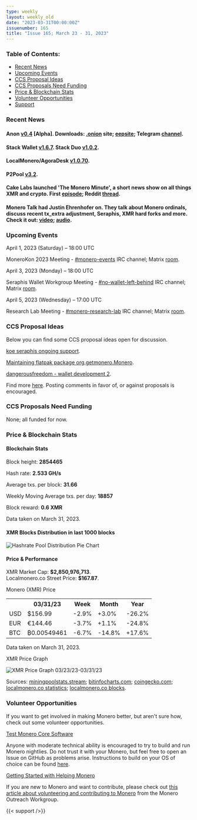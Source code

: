 ```yaml
---
type: weekly
layout: weekly_old
date: "2023-03-31T00:00:00Z"
issuenumber: 165
title: "Issue 165; March 23 - 31, 2023"
---
```


<h3>Table of Contents:</h3>
<ul class="contents">
    <li><a href="#news">Recent News</a></li>
    <li><a href="#events">Upcoming Events</a></li>
    <li><a href="#ideas">CCS Proposal Ideas</a></li>
    <li><a href="#proposals">CCS Proposals Need Funding</a></li>
    <li><a href="#stats">Price & Blockchain Stats</a></li>
    <li><a href="#volunteer">Volunteer Opportunities</a></li>
    <li><a href="#support">Support</a></li>
</ul>

<h3 id="news">Recent News</h3>

<div class="newsbyte">
    <h4>Anon <a href="https://gitea.com/ANONERO/ANON/releases/tag/v0.4" target="_blank">v0.4</a> [Alpha]. Downloads: <a href="anonero5wmhraxqsvzq2ncgptq6gq45qoto6fnkfwughfl4gbt44swad.onion" target="_blank">.onion</a> site; <a href="rprz4pus37f5o5elhv7arzasfr2mf2ospvbkl236vpqjajjlieeq.b32.i2p" target="_blank">eepsite</a>; Telegram <a href="https://t.me/anoneroapks" target="_blank">channel</a>.</h4>
</div>

<div class="newsbyte">
    <h4>Stack Wallet <a href="https://github.com/cypherstack/stack_wallet/releases/tag/build_149" target="_blank">v1.6.7</a>. Stack Duo <a href="https://github.com/cypherstack/stack_duo/releases/tag/build_004" target="_blank">v1.0.2</a>.</h4>
</div>

<div class="newsbyte">
    <h4>LocalMonero/AgoraDesk <a href="https://github.com/AgoraDesk-LocalMonero/agoradesk-app-foss/releases/tag/v1.0.70" target="_blank">v1.0.70</a>.</h4>
</div>

<div class="newsbyte">
    <h4>P2Pool <a href="https://github.com/SChernykh/p2pool/releases/tag/v3.2" target="_blank">v3.2</a>.</h4>
</div>

<div class="newsbyte">
    <h4>Cake Labs launched 'The Monero Minute', a short news show on all things XMR and crypto. First <a href="https://piped.adminforge.de/watch?v=6Q7eojkd0H4" target="_blank">episode</a>; Reddit <a href="https://teddit.adminforge.de/r/Monero/comments/126zb50/the_monero_minute_new_by_monerocom/" target="_blank">thread</a>.</h4>
</div>

<div class="newsbyte">
    <h4>Monero Talk had Justin Ehrenhofer on. They talk about Monero ordinals, discuss recent tx_extra adjustment, Seraphis, XMR hard forks and more. Check it out: <a href="https://piped.adminforge.de/watch?v=Bm7sD6do7Ls" target="_blank">video</a>; <a href="https://www.monerotalk.live/maintaining-monero-s-fungibility-in-light-of-nfts-tx-extra-steganography-w-justin-ehrenhofer" target="_blank">audio</a>.</h4>
</div>

<h3 id="events">Upcoming Events</h3>

<div class="event">
    <p class="date" markdown="1">April 1, 2023 (Saturday) – 18:00 UTC</p>
    <p markdown="1">MoneroKon 2023 Meeting - <a href="irc://irc.libera.chat/#monero-events" target="_blank">#monero-events</a> IRC channel; Matrix <a href="https://matrix.to/#/#monero-events:monero.social" target="_blank">room</a>.</p>
</div>

<div class="event">
    <p class="date" markdown="1">April 3, 2023 (Monday) – 18:00 UTC</p>
    <p markdown="1">Seraphis Wallet Workgroup Meeting - <a href="irc://irc.libera.chat/#no-wallet-left-behind" target="_blank">#no-wallet-left-behind</a> IRC channel; Matrix <a href="https://matrix.to/#/#no-wallet-left-behind:monero.social" target="_blank">room</a>.</p>
</div>

<div class="event">
    <p class="date" markdown="1">April 5, 2023 (Wednesday) – 17:00 UTC</p>
    <p markdown="1">Research Lab Meeting - <a href="irc://irc.libera.chat/#monero-research-lab" target="_blank">#monero-research-lab</a> IRC channel; Matrix <a href="https://matrix.to/#/#monero-research-lab:monero.social" target="_blank">room</a>.</p>
</div>

<h3 id="ideas">CCS Proposal Ideas</h3>

<p>Below you can find some CCS proposal ideas open for discussion.</p>

<div class="proposal">
<p><a href="https://repo.getmonero.org/monero-project/ccs-proposals/-/merge_requests/384" target="_blank">koe seraphis ongoing support</a>.</p>
</div>

<div class="proposal">
<p><a href="https://repo.getmonero.org/monero-project/ccs-proposals/-/merge_requests/381" target="_blank">Maintaining flatpak package org.getmonero.Monero</a>.</p>
</div>

<div class="proposal">
<p><a href="https://repo.getmonero.org/monero-project/ccs-proposals/-/merge_requests/377" target="_blank">dangerousfreedom - wallet development 2</a>.</p>
</div>

<div class="proposal">
<p>Find more <a href="https://ccs.getmonero.org/ideas/" target="_blank">here</a>. Posting comments in favor of, or against proposals is encouraged.</p>
</div>

<h3 id="proposals">CCS Proposals Need Funding</h3>

<p>None; all funded for now.</p>

<h3 id="stats">Price & Blockchain Stats</h3>

<h4 class="stat">Blockchain Stats</h4>

<div class="bcstats">
    <p>Block height: <b>2854465</b></p>
    <p>Hash rate: <b>2.533 GH/s</b></p>
    <p>Average txs. per block: <b>31.66</b></p>
    <p>Weekly Moving Average txs. per day: <b>18857</b></p>
    <p>Block reward: <b>0.6 XMR</b></p>
</div>
<p class="note">Data taken on March 31, 2023.</p>

<h4 class="stat">XMR Blocks Distribution in last 1000 blocks</h4>
<p><img src="/img/hashrate-pool-distribution-03311.png" alt="Hashrate Pool Distribution Pie Chart"/></p>

<h4 class="stat" id="price-stat">Price & Performance</h4>

<div class="price-intro">XMR Market Cap: <b>$2,850,976,713</b>.<br/>Localmonero.co Street Price: <b>$167.87</b>.</div>

<p class="table-title">Monero (XMR) Price</p>
<table class="price-table">
  <tr class="row1">
    <th></th>
    <th>03/31/23</th>
    <th>Week</th>
    <th>Month</th>
    <th>Year</th>
  </tr>
  <tr>
    <td data-th="XMR to">USD</td>
    <td data-th="03/31/23">$156.99</td>
    <td data-th="Week" class="red">-2.9%</td>
    <td data-th="Month" class="green">+3.0%</td>
    <td data-th="Year" class="red">-26.2%</td>
  </tr>
  <tr class="row3">
    <td data-th="XMR to">EUR</td>
    <td data-th="03/31/23">€144.46</td>
    <td data-th="Week" class="red">-3.7%</td>
    <td data-th="Month" class="green">+1.1%</td>
    <td data-th="Year" class="red">-24.8%</td>
  </tr>
  <tr>
    <td data-th="XMR to">BTC</td>
    <td data-th="03/31/23">₿0.00549461</td>
    <td data-th="Week" class="red">-6.7%</td>
    <td data-th="Month" class="red">-14.8%</td>
    <td data-th="Year" class="green">+17.6%</td>
  </tr>
</table>
<p class="note">Data taken on March 31, 2023.</p>

<p class="table-title">XMR Price Graph</p>

![XMR Price Graph 03/23/23-03/31/23](/img/weekly-chart-03311.png "XMR Price Graph 03/23/23-03/31/23")

Sources: <a href="https://miningpoolstats.stream/monero" target="_blank">miningpoolstats.stream</a>; <a href="https://bitinfocharts.com/monero/" target="_blank">bitinfocharts.com</a>; <a href="https://www.coingecko.com/en/coins/monero" target="_blank">coingecko.com</a>; <a href="https://localmonero.co/statistics" target="_blank">localmonero.co statistics</a>; <a href="https://localmonero.co/blocks" target="_blank">localmonero.co blocks</a>.

<h3 id="volunteer">Volunteer Opportunities</h3>

<p>If you want to get involved in making Monero better, but aren't sure how, check out some volunteer opportunities.</p>

<div class="newsbyte">
    <p class="date"><a href="https://github.com/monero-project/monero" target="_blank">Test Monero Core Software</a></p>
    <p>Anyone with moderate technical ability is encouraged to try to build and run Monero nightlies. Do not trust it with your Monero, but feel free to open an Issue on GitHub as problems arise. Instructions to build on your OS of choice can be found <a href="https://github.com/monero-project/monero#compiling-monero-from-source" target="_blank">here</a>. </p>
</div>

<div class="newsbyte">
    <p class="date"><a href="https://github.com/monero-project/monero" target="_blank">Getting Started with Helping Monero</a></p>
    <p>If you are new to Monero and want to contribute, please check out <a href="https://www.monerooutreach.org/stories/getting-started-helping-monero.php" target="_blank">this article about volunteering and contributing to Monero</a> from the Monero Outreach Workgroup. </p>
</div>

{{< support />}}

